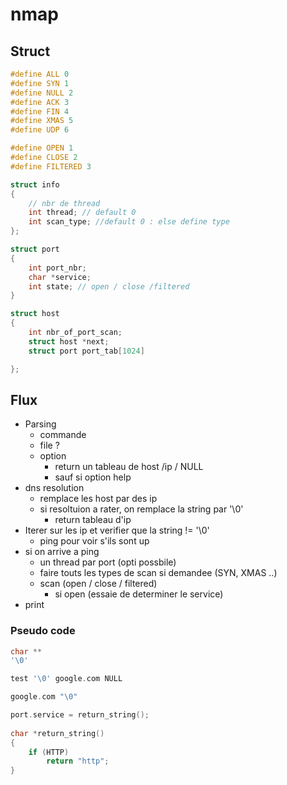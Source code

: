 # nmap

## Struct

```c
#define ALL 0
#define SYN 1
#define NULL 2
#define ACK 3
#define FIN 4
#define XMAS 5
#define UDP 6

#define OPEN 1
#define CLOSE 2
#define FILTERED 3

struct info
{
    // nbr de thread
    int thread; // default 0
    int scan_type; //default 0 : else define type
};

struct port
{
    int port_nbr;
    char *service;
    int state; // open / close /filtered
}

struct host
{
    int nbr_of_port_scan;
    struct host *next;
    struct port port_tab[1024]

};
```

## Flux

- Parsing
    - commande
    - file ? 
    - option 
        - return un tableau de host /ip / NULL
        - sauf si option help
- dns resolution
    - remplace les host par des ip
    - si resoltuion a rater, on remplace la string par '\0'
        - return tableau d'ip
- Iterer sur les ip et verifier que la string != '\0'
    - ping pour voir s'ils sont up
- si on arrive a ping
    - un thread par port (opti possbile)
    - faire touts les types de scan si demandee (SYN, XMAS ..)
    - scan (open / close / filtered)
        -  si open (essaie de determiner le service)
- print


### Pseudo code

```c
char **
'\0'

test '\0' google.com NULL

google.com "\0"
```


```c
port.service = return_string();
 
char *return_string()
{
    if (HTTP)
        return "http";
}
```